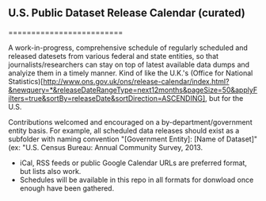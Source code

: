 ## U.S. Public Dataset Release Calendar (curated)
=========================

A work-in-progress, comprehensive schedule of regularly scheduled and released datesets from various federal and state entities, so that journalists/researchers can stay on top of latest available data dumps and analyize them in a timely manner. Kind of like the U.K.'s (Office for National Statistics)[http://www.ons.gov.uk/ons/release-calendar/index.html?&newquery=*&releaseDateRangeType=next12months&pageSize=50&applyFilters=true&sortBy=releaseDate&sortDirection=ASCENDING], but for the U.S.

Contributions welcomed and encouraged on a by-department/government entity basis. For example, all scheduled data releases should exist as a subfolder with naming convention "[Government Entity]: [Name of Dataset]" (ex: "U.S. Census Bureau: Annual Community Survey, 2013. 

+ iCal, RSS feeds or public Google Calendar URLs are preferred format, but lists also work.
+ Schedules will be available in this repo in all formats for donwload once enough have been gathered.
